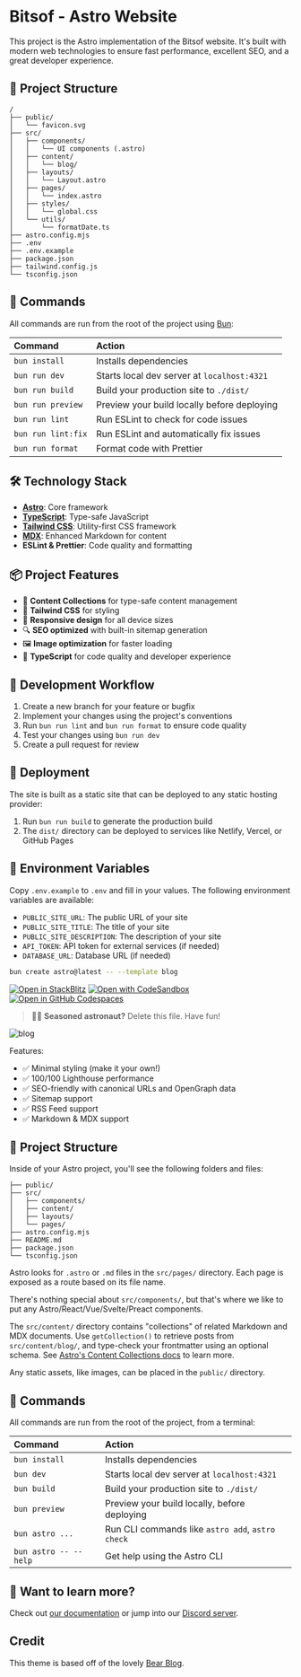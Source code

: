 # Bitsof - Astro Website

This project is the Astro implementation of the Bitsof website. It's built with modern web technologies to ensure fast performance, excellent SEO, and a great developer experience.

## 🚀 Project Structure

```
/
├── public/
│   └── favicon.svg
├── src/
│   ├── components/
│   │   └── UI components (.astro)
│   ├── content/
│   │   └── blog/
│   ├── layouts/
│   │   └── Layout.astro
│   ├── pages/
│   │   └── index.astro
│   ├── styles/
│   │   └── global.css
│   └── utils/
│       └── formatDate.ts
├── astro.config.mjs
├── .env
├── .env.example
├── package.json
├── tailwind.config.js
└── tsconfig.json
```

## 🧞 Commands

All commands are run from the root of the project using [Bun](https://bun.sh/):

| Command                   | Action                                           |
| :------------------------ | :----------------------------------------------- |
| `bun install`             | Installs dependencies                            |
| `bun run dev`             | Starts local dev server at `localhost:4321`      |
| `bun run build`           | Build your production site to `./dist/`          |
| `bun run preview`         | Preview your build locally before deploying      |
| `bun run lint`            | Run ESLint to check for code issues              |
| `bun run lint:fix`        | Run ESLint and automatically fix issues          |
| `bun run format`          | Format code with Prettier                        |

## 🛠️ Technology Stack

- **[Astro](https://astro.build/)**: Core framework
- **[TypeScript](https://www.typescriptlang.org/)**: Type-safe JavaScript
- **[Tailwind CSS](https://tailwindcss.com/)**: Utility-first CSS framework
- **[MDX](https://mdxjs.com/)**: Enhanced Markdown for content
- **ESLint & Prettier**: Code quality and formatting

## 📦 Project Features

- 📝 **Content Collections** for type-safe content management
- 🔄 **Tailwind CSS** for styling
- 📱 **Responsive design** for all device sizes
- 🔍 **SEO optimized** with built-in sitemap generation
- 🖼️ **Image optimization** for faster loading
- 🔧 **TypeScript** for code quality and developer experience

## 🧪 Development Workflow

1. Create a new branch for your feature or bugfix
2. Implement your changes using the project's conventions
3. Run `bun run lint` and `bun run format` to ensure code quality
4. Test your changes using `bun run dev`
5. Create a pull request for review

## 🚢 Deployment

The site is built as a static site that can be deployed to any static hosting provider:

1. Run `bun run build` to generate the production build
2. The `dist/` directory can be deployed to services like Netlify, Vercel, or GitHub Pages

## 🔄 Environment Variables

Copy `.env.example` to `.env` and fill in your values. The following environment variables are available:

- `PUBLIC_SITE_URL`: The public URL of your site
- `PUBLIC_SITE_TITLE`: The title of your site
- `PUBLIC_SITE_DESCRIPTION`: The description of your site
- `API_TOKEN`: API token for external services (if needed)
- `DATABASE_URL`: Database URL (if needed)

```sh
bun create astro@latest -- --template blog
```

[![Open in StackBlitz](https://developer.stackblitz.com/img/open_in_stackblitz.svg)](https://stackblitz.com/github/withastro/astro/tree/latest/examples/blog)
[![Open with CodeSandbox](https://assets.codesandbox.io/github/button-edit-lime.svg)](https://codesandbox.io/p/sandbox/github/withastro/astro/tree/latest/examples/blog)
[![Open in GitHub Codespaces](https://github.com/codespaces/badge.svg)](https://codespaces.new/withastro/astro?devcontainer_path=.devcontainer/blog/devcontainer.json)

> 🧑‍🚀 **Seasoned astronaut?** Delete this file. Have fun!

![blog](https://github.com/withastro/astro/assets/2244813/ff10799f-a816-4703-b967-c78997e8323d)

Features:

- ✅ Minimal styling (make it your own!)
- ✅ 100/100 Lighthouse performance
- ✅ SEO-friendly with canonical URLs and OpenGraph data
- ✅ Sitemap support
- ✅ RSS Feed support
- ✅ Markdown & MDX support

## 🚀 Project Structure

Inside of your Astro project, you'll see the following folders and files:

```text
├── public/
├── src/
│   ├── components/
│   ├── content/
│   ├── layouts/
│   └── pages/
├── astro.config.mjs
├── README.md
├── package.json
└── tsconfig.json
```

Astro looks for `.astro` or `.md` files in the `src/pages/` directory. Each page is exposed as a route based on its file name.

There's nothing special about `src/components/`, but that's where we like to put any Astro/React/Vue/Svelte/Preact components.

The `src/content/` directory contains "collections" of related Markdown and MDX documents. Use `getCollection()` to retrieve posts from `src/content/blog/`, and type-check your frontmatter using an optional schema. See [Astro's Content Collections docs](https://docs.astro.build/en/guides/content-collections/) to learn more.

Any static assets, like images, can be placed in the `public/` directory.

## 🧞 Commands

All commands are run from the root of the project, from a terminal:

| Command                   | Action                                           |
| :------------------------ | :----------------------------------------------- |
| `bun install`             | Installs dependencies                            |
| `bun dev`             | Starts local dev server at `localhost:4321`      |
| `bun build`           | Build your production site to `./dist/`          |
| `bun preview`         | Preview your build locally, before deploying     |
| `bun astro ...`       | Run CLI commands like `astro add`, `astro check` |
| `bun astro -- --help` | Get help using the Astro CLI                     |

## 👀 Want to learn more?

Check out [our documentation](https://docs.astro.build) or jump into our [Discord server](https://astro.build/chat).

## Credit

This theme is based off of the lovely [Bear Blog](https://github.com/HermanMartinus/bearblog/).
